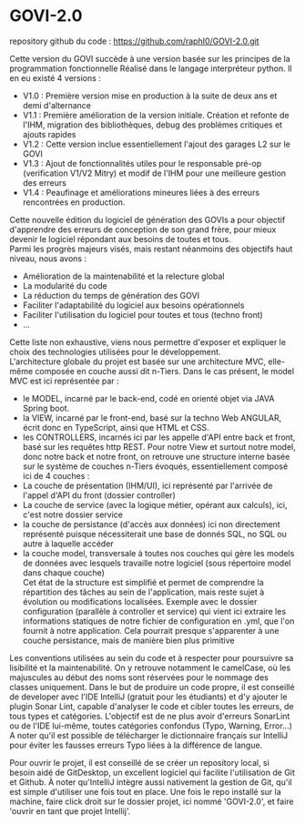 # GOVI-2.0

 repository github du code : https://github.com/raphI0/GOVI-2.0.git

 Cette version du GOVI succède à une version basée sur les principes de la programmation fonctionnelle
 Réalisé dans le langage interpréteur python. Il en eu existé 4 versions :  
 - V1.0 : Première version mise en production à la suite de deux ans et demi d'alternance
 - V1.1 : Première amélioration de la version initiale. Création et refonte de l'IHM, migration des bibliothèques, debug des problèmes critiques et ajouts rapides
 - V1.2 : Cette version inclue essentiellement l'ajout des garages L2 sur le GOVI
 - V1.3 : Ajout de fonctionnalités utiles pour le responsable pré-op (verification V1/V2 Mitry) et modif de l'IHM pour une meilleure gestion des erreurs
 - V1.4 : Peaufinage et améliorations mineures liées à des erreurs rencontrées en production. 

 Cette nouvelle édition du logiciel de génération des GOVIs a pour objectif d'apprendre des erreurs 
 de conception de son grand frère, pour mieux devenir le logiciel répondant aux besoins de toutes et tous.  
 Parmi les progrès majeurs visés, mais restant néanmoins des objectifs haut niveau, nous avons :  
 - Amélioration de la maintenabilité et la relecture global
 - La modularité du code
 - La réduction du temps de génération des GOVI
 - Faciliter l'adaptabilité du logiciel aux besoins opérationnels
 - Faciliter l'utilisation du logiciel pour toutes et tous (techno front)
 - ...

 Cette liste non exhaustive, viens nous permettre d'exposer et expliquer le choix des technologies utilisées 
 pour le développement.  
 L'architecture globale du projet est basée sur une architecture MVC, elle-même composée en couche aussi dit n-Tiers. 
 Dans le cas présent, le model MVC est ici représentée par :  
 - le MODEL, incarné par le back-end, codé en orienté objet via JAVA Spring boot.
 - la VIEW, incarné par le front-end, basé sur la techno Web ANGULAR, écrit donc en TypeScript, ainsi que HTML et CSS.
 - les CONTROLLERS, incarnés ici par les appelle d'API entre back et front, basé sur les requêtes http REST.
Pour notre View et surtout notre model, donc notre back et notre front, on retrouve une structure interne basée sur 
le système de couches n-Tiers évoqués, essentiellement composé ici de 4 couches :
 - La couche de présentation (IHM/UI), ici représenté par l'arrivée de l'appel d'API du front (dossier controller)
 - La couche de service (avec la logique métier, opérant aux calculs), ici, c'est notre dossier service
 - la couche de persistance (d'accès aux données) ici non directement représenté puisque nécessiterait 
une base de donnés SQL, no SQL ou autre à laquelle accéder
 - la couche model, transversale à toutes nos couches qui gère les models de données avec lesquels travaille notre logiciel (sous répertoire model dans chaque couche)  
 Cet état de la structure est simplifié et permet de comprendre la répartition des tâches au sein de l'application, mais reste sujet à évolution
 ou modifications localisées. Exemple avec le dossier configuration (parallèle à controller et service) qui vient ici extraire les informations
 statiques de notre fichier de configuration en .yml, que l'on fournit à notre application.
 Cela pourrait presque s'apparenter à une couche persistance, mais de manière bien plus primitive

Les conventions utilisées au sein du code et à respecter pour poursuivre sa lisibilité et la maintenabilité. 
On y retrouve notamment le camelCase, où les majuscules au début des noms sont réservées pour le nommage des classes uniquement.
Dans le but de produire un code propre, il est conseillé de developer avec l'IDE IntelliJ (gratuit pour les étudiants) et 
d'y ajouter le plugin Sonar Lint, capable d'analyser le code et cibler toutes les erreurs, de tous types et catégories.
L'objectif est de ne plus avoir d'erreurs SonarLint ou de l'IDE lui-même, toutes catégories confondus (Typo, Warning, Error...)
A noter qu'il est possible de télécharger le dictionnaire français sur IntelliJ pour éviter les fausses erreurs Typo liées à la différence de langue.

Pour ouvrir le projet, il est conseillé de se créer un repository local, si besoin aidé de GitDesktop, un excellent logiciel 
qui facilite l'utilisation de Git et Github. À noter qu'IntelliJ intègre aussi nativement la gestion de Git, qu'il est simple d'utiliser une fois tout en place.
Une fois le repo installé sur la machine, faire click droit sur le dossier projet, ici nommé 'GOVI-2.0', et faire 'ouvrir en tant que projet Intellij'.